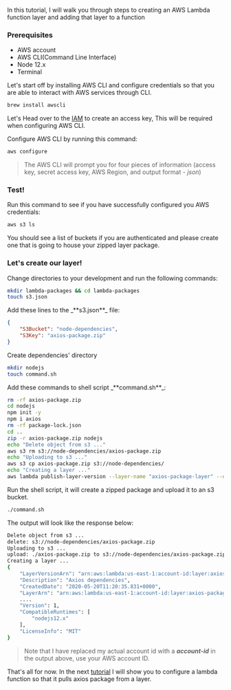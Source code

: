 In this tutorial, I will walk you through steps to creating an AWS Lambda function layer and adding that layer to a function


### Prerequisites
* AWS account
* AWS CLI(Command Line Interface)
* Node 12.x
* Terminal


Let's start off by installing AWS CLI and configure credentials so that you are able to interact with AWS services through CLI.



```bash
brew install awscli
```


Let's Head over to the <a href="https://console.aws.amazon.com/iam/home?#/users/admin?section=security_credentials" target="_blank">IAM</a> to create an access key, This will be required when configuring AWS CLI.


Configure AWS CLI by running this command:


```bash
aws configure
```


> The AWS CLI will prompt you for four pieces of information (access key, secret access key, AWS Region, and output format - _json_)


### Test!


Run this command to see if you have successfully configured you AWS credentials:


```bash
aws s3 ls
```


<p>You should see a list of buckets if you are authenticated and please create one that is going to house your zipped layer package.</p>


### Let's create our layer!


<p>Change directories to your development and run the following commands:</p>


```bash
mkdir lambda-packages && cd lambda-packages
touch s3.json
```


<p>Add these lines to the _**s3.json**_ file:</p>


```json
{
    "S3Bucket": "node-dependencies",
    "S3Key": "axios-package.zip"
}
```

<p>Create dependencies' directory</p>

```bash
mkdir nodejs
touch command.sh
```


<p>Add these commands to shell script _**command.sh**_:</p>


```bash wrap
rm -rf axios-package.zip
cd nodejs
npm init -y
npm i axios
rm -rf package-lock.json
cd ..
zip -r axios-package.zip nodejs
echo "Delete object from s3 ..."
aws s3 rm s3://node-dependencies/axios-package.zip
echo "Uploading to s3 ..."
aws s3 cp axios-package.zip s3://node-dependencies/
echo "Creating a layer ..."
aws lambda publish-layer-version --layer-name "axios-package-layer" --description "Axios dependencies" --content "file://s3.json" --license-info "MIT" --compatible-runtimes "nodejs12.x"
```



Run the shell script, it will create a zipped package and upload it to an s3 bucket. 

```cmd
./command.sh
```

The output will look like the response below:


```bash
Delete object from s3 ...
delete: s3://node-dependencies/axios-package.zip
Uploading to s3 ...
upload: ./axios-package.zip to s3://node-dependencies/axios-package.zip
Creating a layer ...
{
    "LayerVersionArn": "arn:aws:lambda:us-east-1:account-id:layer:axios-package-layer:1", 
    "Description": "Axios dependencies", 
    "CreatedDate": "2020-05-20T11:20:35.831+0000", 
    "LayerArn": "arn:aws:lambda:us-east-1:account-id:layer:axios-package-layer", 
    ....
    "Version": 1, 
    "CompatibleRuntimes": [
        "nodejs12.x"
    ], 
    "LicenseInfo": "MIT"
}
```

> Note that I have replaced my actual account id with a _**account-id**_ in the output above, use your AWS account ID.

<p>That's all for now. In the next <a href="/blog/working-with-aws-lambda-and-lambda-layers">tutorial</a> I will show you to configure a lambda function so that it pulls axios package from a layer.</p>



